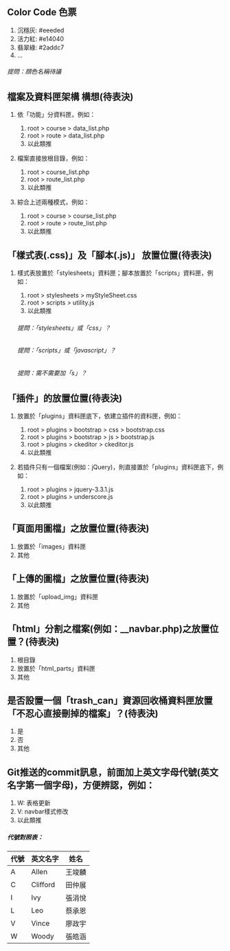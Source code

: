 ## Color Code 色票
1. 沉穩灰:  #eeeded
2. 活力紅: #e14040
3. 翡翠綠: #2addc7
4. ...

###### 提問：顔色名稱待議 

## 檔案及資料匣架構 構想(待表決)
1. 依「功能」分資料匣，例如：
    1. root > course > data_list.php
    2. root > route > data_list.php
    3. 以此類推
    
2. 檔案直接放根目錄，例如：
    1. root > course_list.php
    2. root > route_list.php
    3. 以此類推
    
3. 綜合上述兩種模式，例如：
    1. root > course > course_list.php
    2. root > route > route_list.php
    3. 以此類推

## 「樣式表(.css)」及「腳本(.js)」 放置位置(待表決)
1. 樣式表放置於「stylesheets」資料匣；腳本放置於「scripts」資料匣，例如：

    1. root > stylesheets > myStyleSheet.css
    2. root > scripts > utility.js
    3. 以此類推
    ###### 提問：「stylesheets」或「css」？
    ###### 提問：「scripts」或「javascript」？
    ###### 提問：需不需要加「s」？

## 「插件」的放置位置(待表決)
1. 放置於「plugins」資料匣底下，依建立插件的資料匣，例如：
    1. root > plugins > bootstrap > css > bootstrap.css
    2. root > plugins > bootstrap > js > bootstrap.js
    3. root > plugins > ckeditor > ckeditor.js
    4. 以此類推
    
2. 若插件只有一個檔案(例如：jQuery)，則直接置於「plugins」資料匣底下，例如：
    1. root > plugins > jquery-3.3.1.js
    2. root > plugins > underscore.js
    3. 以此類推
    
## 「頁面用圖檔」之放置位置(待表決)
1. 放置於「images」資料匣
2. 其他

## 「上傳的圖檔」之放置位置(待表決)
1. 放置於「upload_img」資料匣
2. 其他


## 「html」分割之檔案(例如：__navbar.php)之放置位置？(待表決)
1. 根目錄
2. 放置於「html_parts」資料匣
3. 其他

## 是否設置一個「trash_can」資源回收桶資料匣放置「不忍心直接刪掉的檔案」？(待表決)
1. 是
2. 否
3. 其他

## Git推送的commit訊息，前面加上英文字母代號(英文名字第一個字母)，方便辨認，例如：
1. W: 表格更新
2. V: navbar樣式修改
3. 以此類推

##### 代號對照表： 
| 代號 | 英文名字 | 姓名 |
|------|----------|--------|
| A | Allen | 王竣麟 |
| C | Clifford | 田仲展 |
| I | Ivy | 張涓悅 |
| L | Leo | 蔡承恩 |
| V | Vince | 廖政宇 |
| W | Woody | 張皓涵 |
  
    
